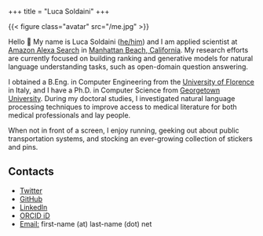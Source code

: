 +++
title = "Luca Soldaini"
+++

{{< figure class="avatar" src="/me.jpg" >}}

Hello 👋 My name is Luca Soldaini ([he/him](https://pronoun.is/he/him)) and I am applied scientist at [Amazon Alexa Search][1] in [Manhattan Beach, California][2].
My research efforts are currently focused on building ranking and generative models for natural language understanding tasks, such as open-domain question answering.

I obtained a B.Eng. in Computer Engineering from the [University of Florence][3] in Italy, and I have a Ph.D. in Computer Science from [Georgetown University][4].
During my doctoral studies, I investigated natural language processing techniques to improve access to medical literature for both medical professionals and lay people.

When not in front of a screen, I enjoy running, geeking out about public transportation systems, and stocking an ever-growing collection of stickers and pins.

## Contacts

- [Twitter](https://twitter.com/soldni)
- [GitHub](https://github.com/soldni)
- [LinkedIn](https://www.linkedin.com/in/soldni)
- [ORCID iD](https://orcid.org/0000-0001-6998-9863)
- [Email:]() first-name (at) last-name (dot) net


[1]: https://www.amazon.science/author/luca-soldaini
[2]: https://www.google.com/maps/place/Manhattan+Beach,+CA+90266/
[3]: https://www.google.com/search?client=safari&rls=en&q=ingegneria+informatica+firenze&ie=UTF-8&oe=UTF-8
[4]: https://cs.georgetown.edu/
